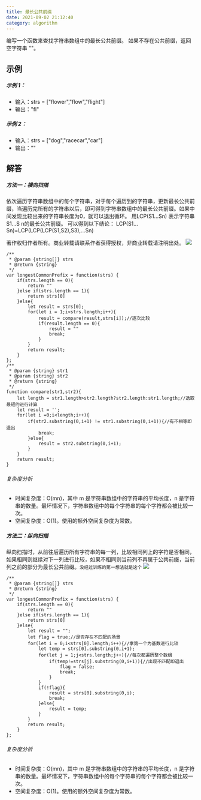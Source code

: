 ```yaml
---
title: 最长公共前缀
date: 2021-09-02 21:12:40
category: algorithm
---
```

编写一个函数来查找字符串数组中的最长公共前缀。
如果不存在公共前缀，返回空字符串 ""。

## 示例 

##### 示例 1：
- 输入：strs = ["flower","flow","flight"]
- 输出："fl"
##### 示例 2：
- 输入：strs = ["dog","racecar","car"]
- 输出：""

## 解答
##### 方法一：横向扫描
依次遍历字符串数组中的每个字符串，对于每个遍历到的字符串，更新最长公共前缀，当遍历完所有的字符串以后，即可得到字符串数组中的最长公共前缀。如果中间发现比较出来的字符串长度为0，就可以退出循环。
用LCP(S1…Sn) 表示字符串 S1…S n的最长公共前缀。
可以得到以下结论：
LCP(S1…Sn)=LCP(LCP(LCP(S1,S2),S3),…Sn)

著作权归作者所有。商业转载请联系作者获得授权，非商业转载请注明出处。
![](https://upload-images.jianshu.io/upload_images/10024246-a4f7f9d39260ca68.png?imageMogr2/auto-orient/strip%7CimageView2/2/w/1240)
```
/**
 * @param {string[]} strs
 * @return {string}
 */
var longestCommonPrefix = function(strs) {
    if(strs.length == 0){
        return ""
    }else if(strs.length == 1){
        return strs[0]
    }else{
        let result = strs[0];
        for(let i = 1;i<strs.length;i++){
            result = compare(result,strs[i]);//逐次比较
            if(result.length == 0){
                result = ""
                break;
            }
        }
        return result;
    }
};
/**
 * @param {string} str1
 * @param {string} str2
 * @return {string}
 */
function compare(str1,str2){
    let length = str1.length>str2.length?str2.length:str1.length;//选取最短的进行计算
    let result = '';
    for(let i =0;i<length;i++){
        if(str2.substring(0,i+1) != str1.substring(0,i+1)){//有不相等即退出
            break;
        }else{
            result = str2.substring(0,i+1);
        }
    }
    return result;
}
```
###### 复杂度分析

- 时间复杂度：O(mn)，其中 m 是字符串数组中的字符串的平均长度，n 是字符串的数量。最坏情况下，字符串数组中的每个字符串的每个字符都会被比较一次。
- 空间复杂度：O(1)。使用的额外空间复杂度为常数。
##### 方法二：纵向扫描
纵向扫描时，从前往后遍历所有字符串的每一列，比较相同列上的字符是否相同，如果相同则继续对下一列进行比较，如果不相同则当前列不再属于公共前缀，当前列之前的部分为最长公共前缀。`没经过训练的第一想法就是这个`
![](https://upload-images.jianshu.io/upload_images/10024246-833ab6321c6f24ac.png?imageMogr2/auto-orient/strip%7CimageView2/2/w/1240)
```
/**
 * @param {string[]} strs
 * @return {string}
 */
var longestCommonPrefix = function(strs) {
    if(strs.length == 0){
        return ""
    }else if(strs.length == 1){
        return strs[0]
    }else{
        let result = "";
        let flag = true;//是否存在不匹配的场景
        for(let i = 0;i<strs[0].length;i++){//拿第一个为基数进行比较
            let temp = strs[0].substring(0,i+1);
            for(let j = 1;j<strs.length;j++){//每次都遍历整个数组
                if(temp!=strs[j].substring(0,i+1)){//出现不匹配即退出
                    flag = false;
                    break;
                }
            }
            if(!flag){
                result = strs[0].substring(0,i);
                break;
            }else{
                result = temp;
            }
        }
        return result;
    }
};
```
###### 复杂度分析

- 时间复杂度：O(mn)，其中 m 是字符串数组中的字符串的平均长度，n 是字符串的数量。最坏情况下，字符串数组中的每个字符串的每个字符都会被比较一次。
- 空间复杂度：O(1)。使用的额外空间复杂度为常数。
